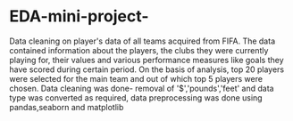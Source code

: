 # EDA-mini-project-
Data cleaning on player's data of all teams acquired from FIFA. The data contained information about the players, the clubs they were currently playing for, their values and various performance measures like goals they have scored during certain period. 
On the basis of analysis, top 20 players were selected for the main team and out of which top 5 players were chosen.
Data cleaning was done- removal of '$','pounds','feet' and data type was converted as required, data preprocessing was done using pandas,seaborn and matplotlib
